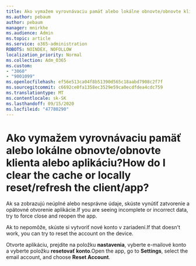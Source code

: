 ```yaml
---
title: Ako vymažem vyrovnávaciu pamäť alebo lokálne obnovte/obnovte klienta alebo aplikáciu?
ms.author: pebaum
author: pebaum
manager: mnirkhe
ms.audience: Admin
ms.topic: article
ms.service: o365-administration
ROBOTS: NOINDEX, NOFOLLOW
localization_priority: Normal
ms.collection: Adm_O365
ms.custom:
- "3060"
- "9001099"
ms.openlocfilehash: ef56e513ca04f8b51390d565c18aabd7908c2f7f
ms.sourcegitcommit: c6692ce0fa1358ec3529e59ca0ecdfdea4cdc759
ms.translationtype: MT
ms.contentlocale: sk-SK
ms.lasthandoff: 09/15/2020
ms.locfileid: "47780290"
---
```

# <a name="how-do-i-clear-the-cache-or-locally-resetrefresh-the-clientapp"></a><span data-ttu-id="ba21e-102">Ako vymažem vyrovnávaciu pamäť alebo lokálne obnovte/obnovte klienta alebo aplikáciu?</span><span class="sxs-lookup"><span data-stu-id="ba21e-102">How do I clear the cache or locally reset/refresh the client/app?</span></span>

<span data-ttu-id="ba21e-103">Ak sa zobrazujú neúplné alebo nesprávne údaje, skúste vynútiť zatvorenie a opätovné otvorenie aplikácie.</span><span class="sxs-lookup"><span data-stu-id="ba21e-103">If you are seeing incomplete or incorrect data, try to force close and reopen the app.</span></span>  

<span data-ttu-id="ba21e-104">Ak to nepomôže, skúste si vytvoriť nové konto v zariadení.</span><span class="sxs-lookup"><span data-stu-id="ba21e-104">If that doesn't work, you can try to reset the account on the device.</span></span>
 
<span data-ttu-id="ba21e-105">Otvorte aplikáciu, prejdite na položku **nastavenia**, vyberte e-mailové konto a vyberte položku **resetovať konto**.</span><span class="sxs-lookup"><span data-stu-id="ba21e-105">Open the app, go to **Settings**, select the email account, and choose **Reset Account**.</span></span>